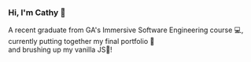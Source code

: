 ### Hi, I'm Cathy 👋

A recent graduate from GA's Immersive Software Engineering course 💻, currently putting together my final portfolio 💼  
and brushing up my vanilla JS🍦!

<!--
**ketka82uk/ketka82uk** is a ✨ _special_ ✨ repository because its `README.md` (this file) appears on your GitHub profile.

Here are some ideas to get you started:

- 🔭 I’m currently working on ...
- 🌱 I’m currently learning ...
- 👯 I’m looking to collaborate on ...
- 🤔 I’m looking for help with ...
- 💬 Ask me about ...
- 📫 How to reach me: ...
- 😄 Pronouns: ...
- ⚡ Fun fact: ...
-->
